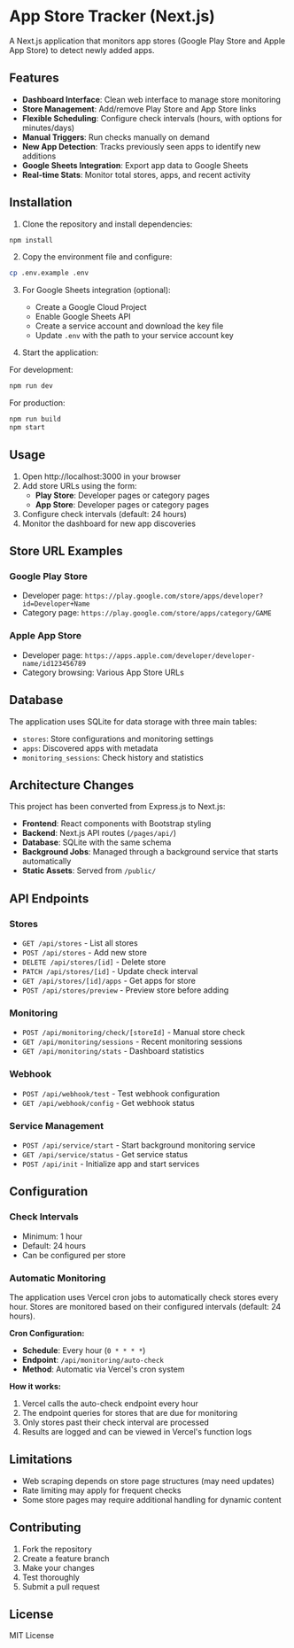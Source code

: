 # App Store Tracker (Next.js)

A Next.js application that monitors app stores (Google Play Store and Apple App Store) to detect newly added apps.

## Features

- **Dashboard Interface**: Clean web interface to manage store monitoring
- **Store Management**: Add/remove Play Store and App Store links
- **Flexible Scheduling**: Configure check intervals (hours, with options for minutes/days)
- **Manual Triggers**: Run checks manually on demand
- **New App Detection**: Tracks previously seen apps to identify new additions
- **Google Sheets Integration**: Export app data to Google Sheets
- **Real-time Stats**: Monitor total stores, apps, and recent activity

## Installation

1. Clone the repository and install dependencies:
```bash
npm install
```

2. Copy the environment file and configure:
```bash
cp .env.example .env
```

3. For Google Sheets integration (optional):
   - Create a Google Cloud Project
   - Enable Google Sheets API
   - Create a service account and download the key file
   - Update `.env` with the path to your service account key

4. Start the application:

For development:
```bash
npm run dev
```

For production:
```bash
npm run build
npm start
```

## Usage

1. Open http://localhost:3000 in your browser
2. Add store URLs using the form:
   - **Play Store**: Developer pages or category pages
   - **App Store**: Developer pages or category pages
3. Configure check intervals (default: 24 hours)
4. Monitor the dashboard for new app discoveries

## Store URL Examples

### Google Play Store
- Developer page: `https://play.google.com/store/apps/developer?id=Developer+Name`
- Category page: `https://play.google.com/store/apps/category/GAME`

### Apple App Store  
- Developer page: `https://apps.apple.com/developer/developer-name/id123456789`
- Category browsing: Various App Store URLs

## Database

The application uses SQLite for data storage with three main tables:
- `stores`: Store configurations and monitoring settings
- `apps`: Discovered apps with metadata
- `monitoring_sessions`: Check history and statistics

## Architecture Changes

This project has been converted from Express.js to Next.js:

- **Frontend**: React components with Bootstrap styling
- **Backend**: Next.js API routes (`/pages/api/`)
- **Database**: SQLite with the same schema
- **Background Jobs**: Managed through a background service that starts automatically
- **Static Assets**: Served from `/public/`

## API Endpoints

### Stores
- `GET /api/stores` - List all stores
- `POST /api/stores` - Add new store
- `DELETE /api/stores/[id]` - Delete store
- `PATCH /api/stores/[id]` - Update check interval
- `GET /api/stores/[id]/apps` - Get apps for store
- `POST /api/stores/preview` - Preview store before adding

### Monitoring
- `POST /api/monitoring/check/[storeId]` - Manual store check
- `GET /api/monitoring/sessions` - Recent monitoring sessions
- `GET /api/monitoring/stats` - Dashboard statistics

### Webhook
- `POST /api/webhook/test` - Test webhook configuration
- `GET /api/webhook/config` - Get webhook status

### Service Management
- `POST /api/service/start` - Start background monitoring service
- `GET /api/service/status` - Get service status
- `POST /api/init` - Initialize app and start services

## Configuration

### Check Intervals
- Minimum: 1 hour
- Default: 24 hours
- Can be configured per store

### Automatic Monitoring
The application uses Vercel cron jobs to automatically check stores every hour. Stores are monitored based on their configured intervals (default: 24 hours).

**Cron Configuration:**
- **Schedule**: Every hour (`0 * * * *`)
- **Endpoint**: `/api/monitoring/auto-check`
- **Method**: Automatic via Vercel's cron system

**How it works:**
1. Vercel calls the auto-check endpoint every hour
2. The endpoint queries for stores that are due for monitoring
3. Only stores past their check interval are processed
4. Results are logged and can be viewed in Vercel's function logs

## Limitations

- Web scraping depends on store page structures (may need updates)
- Rate limiting may apply for frequent checks
- Some store pages may require additional handling for dynamic content

## Contributing

1. Fork the repository
2. Create a feature branch
3. Make your changes
4. Test thoroughly
5. Submit a pull request

## License

MIT License